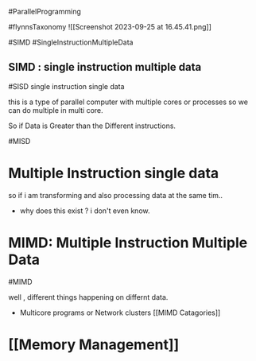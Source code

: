 
#ParallelProgramming 

#flynnsTaxonomy 
![[Screenshot 2023-09-25 at 16.45.41.png]]

#SIMD #SingleInstructionMultipleData 
## SIMD  : single instruction multiple data 

#SISD single instruction single data 

this is a type of parallel computer with multiple cores or processes 
so we can do multiple in multi core. 


So if Data is Greater than the Different instructions. 

#MISD 
# Multiple Instruction single data 
so if i am transforming and also processing data at the same tim.. 

- why does this exist ? i don't even know. 

# MIMD: Multiple Instruction Multiple Data
#MIMD 

well , different things happening on differnt data. 
- Multicore programs or Network clusters 
[[MIMD Catagories]]


# [[Memory Management]]